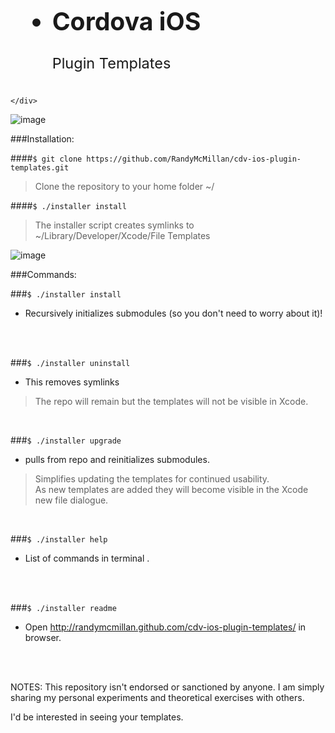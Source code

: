 <link rel="stylesheet" type="text/css" href="http://cordova.apache.org/master.css">

<div class="grid leadin" style="">
    <div class="wrap">
        <img src="http://cordova.apache.org/images/cordova_bot.png" alt=""/>
        <ul class="text-block" style="font-size:280%;">
            <li><strong>Cordova iOS </strong><div class="t_ext-block" style="font-size:60%;"></br>Plugin Templates</div></li>
        </ul>

		
    </div>
    
</div>

![image](https://raw.github.com/RandyMcMillan/cdv-ios-plugin-templates/master/ScreenShots/ScreenShot.png)


###Installation:

####`$ git clone https://github.com/RandyMcMillan/cdv-ios-plugin-templates.git`
>Clone the repository to your home folder ~/

####`$ ./installer install`
>The installer script creates symlinks to ~/Library/Developer/Xcode/File Templates 


![image](https://raw.github.com/RandyMcMillan/cdv-ios-plugin-templates/master/ScreenShots/ScreenShot5.png)

###Commands:

###`$ ./installer install` 
- Recursively initializes submodules (so you don't need to worry about it)! 
<br>
<br>

###`$ ./installer uninstall`
- This removes symlinks

>The repo will remain but the templates will not be visible in Xcode.
<br>

###`$ ./installer upgrade`
- pulls from repo and reinitializes submodules.

>Simplifies updating the templates for continued usability.<br>
>As new templates are added they will become visible in the Xcode new file dialogue.
<br>

###`$ ./installer help`
- List of commands in terminal .
<br>
<br>

###`$ ./installer readme`
- Open http://randymcmillan.github.com/cdv-ios-plugin-templates/ in browser. 
<br>
<br>




NOTES: 
This repository isn't endorsed or sanctioned by anyone. I am simply sharing my personal experiments and theoretical exercises with others.

I'd be interested in seeing your templates. 